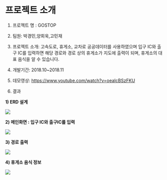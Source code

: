 # 프로젝트 소개

1. 프로젝트 명 : GOSTOP

2. 팀원: 박경민,양회욱,고민재

3. 프로젝트 소개: 고속도로, 휴게소, 교차로 공공데이터를 사용하였으며 입구 IC와 출구 IC를 입력하면 
                 해당 경로와 경로 상의 휴게소가 지도에 출력이 되며, 휴게소의 대표 음식을 알 수 있습니다.

4. 개발기간: 2018.10~2018.11

5. 데모영상: https://www.youtube.com/watch?v=oeaIcBSzFKU

5. 결과

<b>1) ERD 설계</b>

<img src="https://user-images.githubusercontent.com/37204852/79063254-6573ee80-7cdb-11ea-80f1-a292bdb520d1.png">

<b>2) 메인화면 : 입구 IC와 출구IC를 입력 </b>

<img src="https://user-images.githubusercontent.com/37204852/79063269-95bb8d00-7cdb-11ea-9eb0-26c8b5bdcddb.png">

<b>3) 경로 출력</b>

<img src="https://user-images.githubusercontent.com/37204852/79063342-08c50380-7cdc-11ea-8e9e-bb5fb95c167a.png">

<b>4) 휴게소 음식 정보</b>

<img src="https://user-images.githubusercontent.com/37204852/79063365-327e2a80-7cdc-11ea-82d1-b658a021245a.png">
